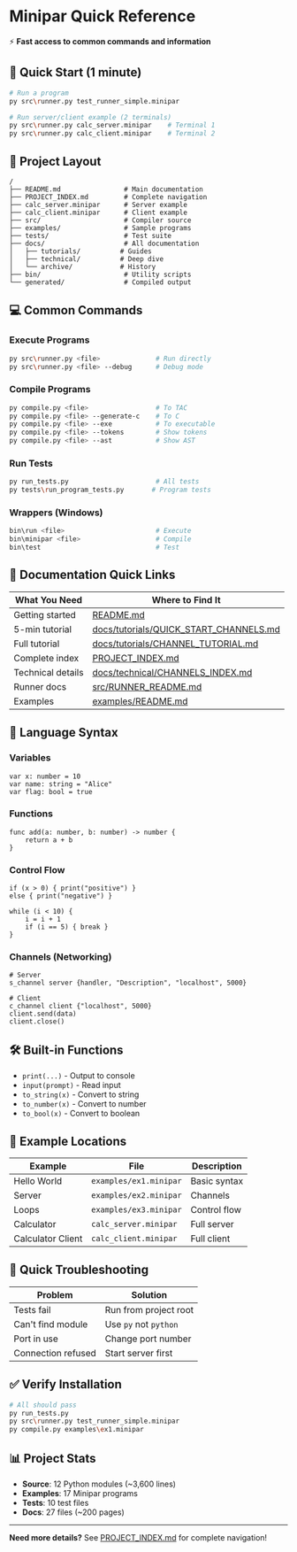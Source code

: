 # Minipar Quick Reference

⚡ **Fast access to common commands and information**

## 🚀 Quick Start (1 minute)

```bash
# Run a program
py src\runner.py test_runner_simple.minipar

# Run server/client example (2 terminals)
py src\runner.py calc_server.minipar    # Terminal 1
py src\runner.py calc_client.minipar    # Terminal 2
```

## 📂 Project Layout

```
/
├── README.md                # Main documentation
├── PROJECT_INDEX.md         # Complete navigation
├── calc_server.minipar      # Server example
├── calc_client.minipar      # Client example
├── src/                     # Compiler source
├── examples/                # Sample programs
├── tests/                   # Test suite
├── docs/                    # All documentation
│   ├── tutorials/          # Guides
│   ├── technical/          # Deep dive
│   └── archive/            # History
├── bin/                     # Utility scripts
└── generated/               # Compiled output
```

## 💻 Common Commands

### Execute Programs
```bash
py src\runner.py <file>              # Run directly
py src\runner.py <file> --debug      # Debug mode
```

### Compile Programs
```bash
py compile.py <file>                 # To TAC
py compile.py <file> --generate-c    # To C
py compile.py <file> --exe           # To executable
py compile.py <file> --tokens        # Show tokens
py compile.py <file> --ast           # Show AST
```

### Run Tests
```bash
py run_tests.py                      # All tests
py tests\run_program_tests.py       # Program tests
```

### Wrappers (Windows)
```bash
bin\run <file>                       # Execute
bin\minipar <file>                   # Compile
bin\test                             # Test
```

## 📖 Documentation Quick Links

| What You Need | Where to Find It |
|---------------|------------------|
| Getting started | [README.md](README.md) |
| 5-min tutorial | [docs/tutorials/QUICK_START_CHANNELS.md](docs/tutorials/QUICK_START_CHANNELS.md) |
| Full tutorial | [docs/tutorials/CHANNEL_TUTORIAL.md](docs/tutorials/CHANNEL_TUTORIAL.md) |
| Complete index | [PROJECT_INDEX.md](PROJECT_INDEX.md) |
| Technical details | [docs/technical/CHANNELS_INDEX.md](docs/technical/CHANNELS_INDEX.md) |
| Runner docs | [src/RUNNER_README.md](src/RUNNER_README.md) |
| Examples | [examples/README.md](examples/README.md) |

## 🎯 Language Syntax

### Variables
```minipar
var x: number = 10
var name: string = "Alice"
var flag: bool = true
```

### Functions  
```minipar
func add(a: number, b: number) -> number {
    return a + b
}
```

### Control Flow
```minipar
if (x > 0) { print("positive") }
else { print("negative") }

while (i < 10) {
    i = i + 1
    if (i == 5) { break }
}
```

### Channels (Networking)
```minipar
# Server
s_channel server {handler, "Description", "localhost", 5000}

# Client  
c_channel client {"localhost", 5000}
client.send(data)
client.close()
```

## 🛠️ Built-in Functions

- `print(...)` - Output to console
- `input(prompt)` - Read input
- `to_string(x)` - Convert to string
- `to_number(x)` - Convert to number  
- `to_bool(x)` - Convert to boolean

## 📝 Example Locations

| Example | File | Description |
|---------|------|-------------|
| Hello World | `examples/ex1.minipar` | Basic syntax |
| Server | `examples/ex2.minipar` | Channels |
| Loops | `examples/ex3.minipar` | Control flow |
| Calculator | `calc_server.minipar` | Full server |
| Calculator Client | `calc_client.minipar` | Full client |

## 🐛 Quick Troubleshooting

| Problem | Solution |
|---------|----------|
| Tests fail | Run from project root |
| Can't find module | Use `py` not `python` |
| Port in use | Change port number |
| Connection refused | Start server first |

## ✅ Verify Installation

```bash
# All should pass
py run_tests.py
py src\runner.py test_runner_simple.minipar
py compile.py examples\ex1.minipar
```

## 📊 Project Stats

- **Source**: 12 Python modules (~3,600 lines)
- **Examples**: 17 Minipar programs  
- **Tests**: 10 test files
- **Docs**: 27 files (~200 pages)

---

**Need more details?** See [PROJECT_INDEX.md](PROJECT_INDEX.md) for complete navigation!
